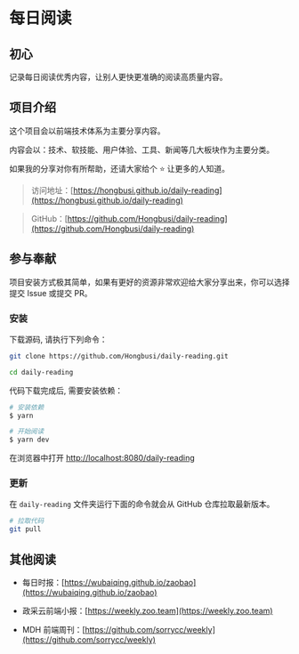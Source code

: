# 每日阅读

## 初心

记录每日阅读优秀内容，让别人更快更准确的阅读高质量内容。

## 项目介绍

这个项目会以前端技术体系为主要分享内容。

内容会以：技术、软技能、用户体验、工具、新闻等几大板块作为主要分类。

如果我的分享对你有所帮助，还请大家给个 ⭐️ 让更多的人知道。

> 访问地址：[https://hongbusi.github.io/daily-reading](https://hongbusi.github.io/daily-reading)

> GitHub：[https://github.com/Hongbusi/daily-reading](https://github.com/Hongbusi/daily-reading)

## 参与奉献

项目安装方式极其简单，如果有更好的资源非常欢迎给大家分享出来，你可以选择提交 Issue 或提交 PR。

### 安装

下载源码, 请执行下列命令：

``` bash
git clone https://github.com/Hongbusi/daily-reading.git

cd daily-reading
```

代码下载完成后, 需要安装依赖：

``` bash
# 安装依赖
$ yarn 

# 开始阅读
$ yarn dev
```

在浏览器中打开 [http://localhost:8080/daily-reading](http://localhost:8080/daily-reading)

### 更新

在 `daily-reading` 文件夹运行下面的命令就会从 GitHub 仓库拉取最新版本。

``` bash
# 拉取代码
git pull
```

## 其他阅读

- 每日时报：[https://wubaiqing.github.io/zaobao](https://wubaiqing.github.io/zaobao)

- 政采云前端小报：[https://weekly.zoo.team](https://weekly.zoo.team)

- MDH 前端周刊：[https://github.com/sorrycc/weekly](https://github.com/sorrycc/weekly)
